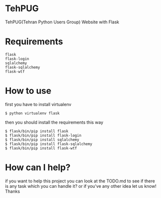 TehPUG
======

TehPUG(Tehran Python Users Group) Website with Flask

Requirements
============

    flask
    flask-login
    sqlalchemy
    flask-sqlalchemy
    flask-wtf

How to use 
==========

first you have to install virtualenv

    $ python virtualenv flask

then you should install the requirements this way

    $ flask/bin/pip install flask
    $ flask/bin/pip install flask-login
    $ flask/bin/pip install sqlalchemy
    $ flask/bin/pip install flask-sqlalchemy
    $ flask/bin/pip install flask-wtf

How can I help?
===============

if you want to help this project you can look at the TODO.md to see if there is any task which you can handle it?
or if you've any other idea let us know! Thanks

